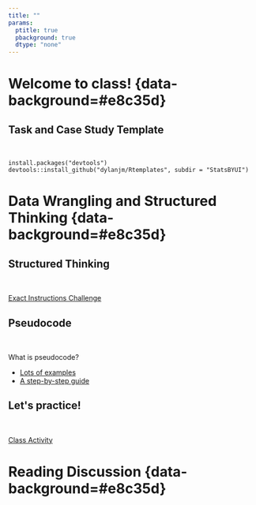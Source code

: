 ```yaml
---
title: ""
params:
  ptitle: true
  pbackground: true
  dtype: "none"
---
```


# Welcome to class! {data-background=#e8c35d}

## Task and Case Study Template

<br>

```
install.packages("devtools")
devtools::install_github("dylanjm/Rtemplates", subdir = "StatsBYUI")
```

# Data Wrangling and Structured Thinking  {data-background=#e8c35d}

## Structured Thinking

<br>

[Exact Instructions Challenge](https://www.youtube.com/watch?v=cDA3_5982h8)

## Pseudocode

<br>

What is pseudocode?

- [Lots of examples](https://www.google.com/search?q=pseudocode&rlz=1C1GCEJ_enUS882US882&sxsrf=ALeKk00d8X6NSlt-TYO_aUS-VSSVTNS5rA:1611944233024&source=lnms&tbm=isch&sa=X&ved=2ahUKEwi7uKCb4MHuAhWPW80KHU1wAyIQ_AUoAXoECB0QAw&biw=1920&bih=969)
- [A step-by-step guide](https://www.google.com/imgres?imgurl=http%3A%2F%2Fcdn.differencebetween.net%2Fwp-content%2Fuploads%2F2017%2F06%2FWhat-is-the-difference-between-Pseudocode-and-Algorithm.jpg&imgrefurl=http%3A%2F%2Fwww.differencebetween.net%2Fmiscellaneous%2Fwhat-is-the-difference-between-pseudocode-and-algorithm%2F&tbnid=w30nrQi9StmntM&vet=12ahUKEwix6qSf4MHuAhXWa80KHbjQAMUQMyhGegUIARCDAQ..i&docid=LHMcWuHZ-_crBM&w=500&h=400&q=pseudocode&ved=2ahUKEwix6qSf4MHuAhXWa80KHbjQAMUQMyhGegUIARCDAQ)

## Let's practice!

<br>

[Class Activity]()

<!------------------
## Practice reading code

<br>

With a partner (or in the Zoom chat), write this code out in an English paragraph.


```r
delays <- flights %>% 
  group_by(dest) %>% 
  summarise(
    count = n(),
    dist = mean(distance, na.rm = TRUE),
    delay = mean(arr_delay, na.rm = TRUE)
  ) %>% 
  filter(count > 20, dest != "HNL")
```

## Pseudocode

* Pseudocode: A notation resembling a simplified programming language, used in program design.
* With your group, use data verbs and pseudocode to write your plan of attack for Task 6 and Case Study 3
  *   This may require you to do some initial data exploration to understand the dataset better

# HINT: You can learn about functions using the `?` command
# and from the dplyr cheatsheet.
# Almost every package we learn in this class has a "cheat sheet"
# A cheat sheet is a 1 or 2 page document that serves as a primer/reminder
# for all the most important basics of a function.
# Check out the cheatsheet for dplyr:
# https://github.com/rstudio/cheatsheets/blob/master/data-transformation.pdf

# Take a few minutes to discuss the following functions as a group.
# Ensure you know what they are used for / how to use them.

is.na()
case_when()
top_n (especially with group_by())
%in%
distinct() and n_distinct()

------------------------->

# Reading Discussion  {data-background=#e8c35d}

